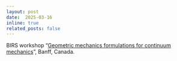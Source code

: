 ```yaml
---
layout: post
date:  2025-03-16
inline: true
related_posts: false
---
```


BIRS workshop “[Geometric mechanics formulations for continuum mechanics](https://www.birs.ca/events/2025/5-day-workshops/25w5441)”, Banff, Canada. 
